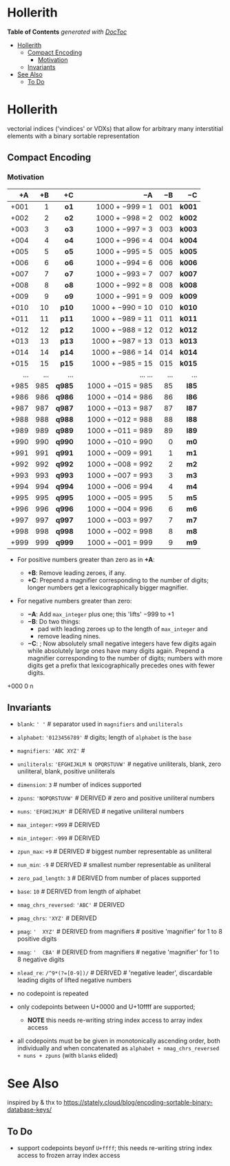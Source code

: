 

# Hollerith


<!-- START doctoc generated TOC please keep comment here to allow auto update -->
<!-- DON'T EDIT THIS SECTION, INSTEAD RE-RUN doctoc TO UPDATE -->
**Table of Contents**  *generated with [DocToc](https://github.com/thlorenz/doctoc)*

- [Hollerith](#hollerith)
  - [Compact Encoding](#compact-encoding)
    - [Motivation](#motivation)
  - [Invariants](#invariants)
- [See Also](#see-also)
  - [To Do](#to-do)

<!-- END doctoc generated TOC please keep comment here to allow auto update -->

# Hollerith

vectorial indices ('vindices' or VDXs) that allow for arbitrary many interstitial elements with a binary
sortable representation

## Compact Encoding

### Motivation






| +A       | +B   | +C       |     | −A                | −B   | −C       |
| -------: | ---: | ---:     | --- | ---:              | ---: | ---:     |
| +001     | 1    | **o1**   |     | 1000 + −999 = 1   | 001  | **k001** |
| +002     | 2    | **o2**   |     | 1000 + −998 = 2   | 002  | **k002** |
| +003     | 3    | **o3**   |     | 1000 + −997 = 3   | 003  | **k003** |
| +004     | 4    | **o4**   |     | 1000 + −996 = 4   | 004  | **k004** |
| +005     | 5    | **o5**   |     | 1000 + −995 = 5   | 005  | **k005** |
| +006     | 6    | **o6**   |     | 1000 + −994 = 6   | 006  | **k006** |
| +007     | 7    | **o7**   |     | 1000 + −993 = 7   | 007  | **k007** |
| +008     | 8    | **o8**   |     | 1000 + −992 = 8   | 008  | **k008** |
| +009     | 9    | **o9**   |     | 1000 + −991 = 9   | 009  | **k009** |
| +010     | 10   | **p10**  |     | 1000 + −990 = 10  | 010  | **k010** |
| +011     | 11   | **p11**  |     | 1000 + −989 = 11  | 011  | **k011** |
| +012     | 12   | **p12**  |     | 1000 + −988 = 12  | 012  | **k012** |
| +013     | 13   | **p13**  |     | 1000 + −987 = 13  | 013  | **k013** |
| +014     | 14   | **p14**  |     | 1000 + −986 = 14  | 014  | **k014** |
| +015     | 15   | **p15**  |     | 1000 + −985 = 15  | 015  | **k015** |
| ...      | ...  | ...      |     | ...         ...   | ...  | ...      |
| +985     | 985  | **q985** |     | 1000 + −015 = 985 | 85   | **l85**  |
| +986     | 986  | **q986** |     | 1000 + −014 = 986 | 86   | **l86**  |
| +987     | 987  | **q987** |     | 1000 + −013 = 987 | 87   | **l87**  |
| +988     | 988  | **q988** |     | 1000 + −012 = 988 | 88   | **l88**  |
| +989     | 989  | **q989** |     | 1000 + −011 = 989 | 89   | **l89**  |
| +990     | 990  | **q990** |     | 1000 + −010 = 990 | 0    | **m0**   |
| +991     | 991  | **q991** |     | 1000 + −009 = 991 | 1    | **m1**   |
| +992     | 992  | **q992** |     | 1000 + −008 = 992 | 2    | **m2**   |
| +993     | 993  | **q993** |     | 1000 + −007 = 993 | 3    | **m3**   |
| +994     | 994  | **q994** |     | 1000 + −006 = 994 | 4    | **m4**   |
| +995     | 995  | **q995** |     | 1000 + −005 = 995 | 5    | **m5**   |
| +996     | 996  | **q996** |     | 1000 + −004 = 996 | 6    | **m6**   |
| +997     | 997  | **q997** |     | 1000 + −003 = 997 | 7    | **m7**   |
| +998     | 998  | **q998** |     | 1000 + −002 = 998 | 8    | **m8**   |
| +999     | 999  | **q999** |     | 1000 + −001 = 999 | 9    | **m9**   |

* For positive numbers greater than zero as in **+A**:
  * **+B**: Remove leading zeroes, if any.
  * **+C**: Prepend a magnifier corresponding to the number of digits; longer numbers get a
    lexicographically bigger magnifier.

* For negative numbers greater than zero:
  * **−A**: Add `max_integer` plus one; this 'lifts' −999 to +1
  * **−B**: Do two things:
    * pad with leading zeroes up to the length of `max_integer` and
    * remove leading nines.
  * **−C**: ; Now absolutely small negative integers have few digits again while absolutely large ones have
    many digits again. Prepend a magnifier corresponding to the number of digits; numbers with more digits
    get a prefix that lexicographically precedes ones with fewer digits.

+000      0   n

## Invariants

* `blank`:        `' '`                     # separator used in `magnifiers` and `uniliterals`
* `alphabet`:     `'0123456789'`            # digits; length of `alphabet` is the `base`
* `magnifiers`:   `'ABC XYZ'`               #
* `uniliterals`:  `'EFGHIJKLM N OPQRSTUVW'` # negative uniliterals, blank, zero uniliteral, blank, positive uniliterals
* `dimension`:     `3`                      # number of indices supported

* `zpuns`:        `'NOPQRSTUVW'`    # DERIVED # zero and positive uniliteral numbers
* `nuns`:         `'EFGHIJKLM'`     # DERIVED # negative          uniliteral numbers
* `max_integer`:  `+999`            # DERIVED
* `min_integer`:  `-999`            # DERIVED
* `zpun_max`:     `+9`              # DERIVED # biggest   number representable as uniliteral
* `nun_min`:      `-9`              # DERIVED # smallest  number representable as uniliteral
* `zero_pad_length`:  `3`           # DERIVED from number of places supported
* `base`:         `10`              # DERIVED from length of alphabet
* `nmag_chrs_reversed`:    `'ABC'`  # DERIVED
* `pmag_chrs`:    `'XYZ'`           # DERIVED
* `pmag`:         `'  XYZ'`         # DERIVED from magnifiers  # positive 'magnifier' for 1 to 8 positive digits
* `nmag`:         `'  CBA'`         # DERIVED from magnifiers  # negative 'magnifier' for 1 to 8 negative digits
* `nlead_re`:     `/^9*(?=[0-9])/`  # DERIVED             # 'negative leader', discardable leading digits of lifted negative numbers

* no codepoint is repeated
* only codepoints between U+0000 and U+10ffff are supported;
  * **NOTE** this needs re-writing string index access to array index access
* all codepoints must be be given in monotonically ascending order, both individually and when concatenated
  as `alphabet + nmag_chrs_reversed + nuns + zpuns` (with `blank`s elided)



# See Also

inspired by & thx to https://stately.cloud/blog/encoding-sortable-binary-database-keys/


## To Do

* support codepoints beyonf `U+ffff`; this needs re-writing string index access to frozen array index access
